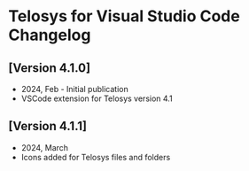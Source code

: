 # Telosys for Visual Studio Code Changelog

## [Version 4.1.0]
- 2024, Feb - Initial publication 
- VSCode extension for Telosys version 4.1 

## [Version 4.1.1]
- 2024, March 
- Icons added for Telosys files and folders

